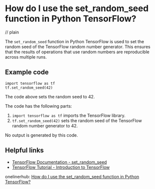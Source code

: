 # How do I use the set_random_seed function in Python TensorFlow?
// plain

The `set_random_seed` function in Python TensorFlow is used to set the random seed of the TensorFlow random number generator. This ensures that the results of operations that use random numbers are reproducible across multiple runs.

## Example code

```
import tensorflow as tf
tf.set_random_seed(42)
```

The code above sets the random seed to 42.

The code has the following parts:

1. `import tensorflow as tf` imports the TensorFlow library.
2. `tf.set_random_seed(42)` sets the random seed of the TensorFlow random number generator to 42.

No output is generated by this code.

## Helpful links

- [TensorFlow Documentation - set_random_seed](https://www.tensorflow.org/api_docs/python/tf/set_random_seed)
- [TensorFlow Tutorial - Introduction to TensorFlow](https://www.tensorflow.org/tutorials/quickstart/beginner)

onelinerhub: [How do I use the set_random_seed function in Python TensorFlow?](https://onelinerhub.com/python-tensorflow/how-do-i-use-the-set-random-seed-function-in-python-tensorflow)